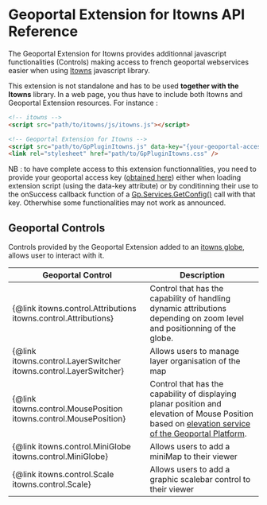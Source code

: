 # Geoportal Extension for Itowns API Reference

The Geoportal Extension for Itowns provides additionnal javascript functionalities (Controls) making access to french geoportal webservices easier when using <a href="http://www.itowns-project.org">Itowns</a> javascript library.

This extension is not standalone and has to be used **together with the Itowns** library. In a web page, you thus have to include both Itowns and Geoportal Extension resources. For instance :


``` html
<!-- itowns -->
<script src="path/to/itowns/js/itowns.js"></script>

<!-- Geoportal Extension for Itowns -->
<script src="path/to/GpPluginItowns.js" data-key="{your-geoportal-access-key}"></script>
<link rel="stylesheet" href="path/to/GpPluginItowns.css" />
```

NB : to have complete access to this extension functionnalities, you need to provide your geoportal access key (<a href="http://professionnels.ign.fr/ign/contrats">obtained here</a>) either when loading extension script (using the data-key attribute) or by conditinning their use to the onSuccess callback function of a <a href="http://ignf.github.io/geoportal-access-lib/latest/jsdoc/module-Services.html#~getConfig">Gp.Services.GetConfig()</a> call with that key. Otherwhise some functionalities may not work as announced.


## Geoportal Controls

Controls provided by the Geoportal Extension added to an <a href="http://www.itowns-project.org/itowns/examples/globe.html">itowns globe</a>, allows user to interact with it.

| Geoportal Control | Description |
| - | - |
| {@link itowns.control.Attributions itowns.control.Attributions} | Control that has the capability of handling dynamic attributions depending on zoom level and positionning of the globe. |
| {@link itowns.control.LayerSwitcher itowns.control.LayerSwitcher} | Allows users to manage layer organisation of the map |
| {@link itowns.control.MousePosition itowns.control.MousePosition} | Control that has the capability of displaying planar position and elevation of Mouse Position based on <a href="https://geoservices.ign.fr/documentation/geoservices/alti.html">elevation service of the Geoportal Platform</a>. |
| {@link itowns.control.MiniGlobe itowns.control.MiniGlobe} | Allows users to add a miniMap to their viewer |
| {@link itowns.control.Scale itowns.control.Scale} | Allows users to add a graphic scalebar control to their viewer |
